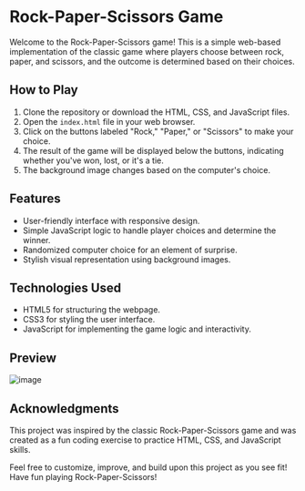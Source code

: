 # Rock-Paper-Scissors Game

Welcome to the Rock-Paper-Scissors game! This is a simple web-based implementation of the classic game where players choose between rock, paper, and scissors, and the outcome is determined based on their choices.

## How to Play

1. Clone the repository or download the HTML, CSS, and JavaScript files.
2. Open the `index.html` file in your web browser.
3. Click on the buttons labeled "Rock," "Paper," or "Scissors" to make your choice.
4. The result of the game will be displayed below the buttons, indicating whether you've won, lost, or it's a tie.
5. The background image changes based on the computer's choice.

## Features

- User-friendly interface with responsive design.
- Simple JavaScript logic to handle player choices and determine the winner.
- Randomized computer choice for an element of surprise.
- Stylish visual representation using background images.

## Technologies Used

- HTML5 for structuring the webpage.
- CSS3 for styling the user interface.
- JavaScript for implementing the game logic and interactivity.

## Preview

![image](https://github.com/AhmadSidaoui/Rock-Paper-Scissors/assets/79225731/584d5a03-41f8-4f67-b73b-388d15f94869)

## Acknowledgments

This project was inspired by the classic Rock-Paper-Scissors game and was created as a fun coding exercise to practice HTML, CSS, and JavaScript skills.

Feel free to customize, improve, and build upon this project as you see fit! Have fun playing Rock-Paper-Scissors!
